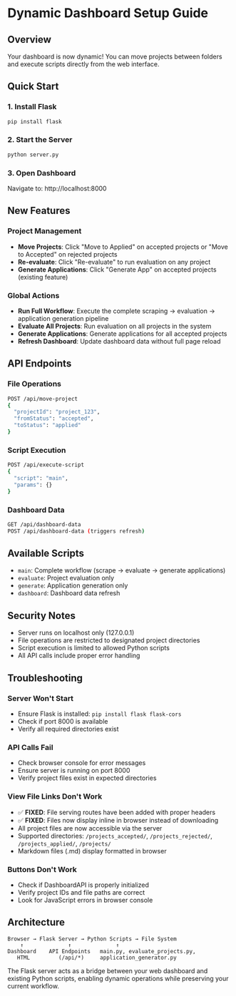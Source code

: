 # Dynamic Dashboard Setup Guide

## Overview

Your dashboard is now dynamic! You can move projects between folders and execute scripts directly from the web interface.

## Quick Start

### 1. Install Flask
```bash
pip install flask
```

### 2. Start the Server
```bash
python server.py
```

### 3. Open Dashboard
Navigate to: http://localhost:8000

## New Features

### Project Management
- **Move Projects**: Click "Move to Applied" on accepted projects or "Move to Accepted" on rejected projects
- **Re-evaluate**: Click "Re-evaluate" to run evaluation on any project
- **Generate Applications**: Click "Generate App" on accepted projects (existing feature)

### Global Actions
- **Run Full Workflow**: Execute the complete scraping → evaluation → application generation pipeline
- **Evaluate All Projects**: Run evaluation on all projects in the system
- **Generate Applications**: Generate applications for all accepted projects
- **Refresh Dashboard**: Update dashboard data without full page reload

## API Endpoints

### File Operations
```bash
POST /api/move-project
{
  "projectId": "project_123",
  "fromStatus": "accepted",
  "toStatus": "applied"
}
```

### Script Execution
```bash
POST /api/execute-script
{
  "script": "main",
  "params": {}
}
```

### Dashboard Data
```bash
GET /api/dashboard-data
POST /api/dashboard-data (triggers refresh)
```

## Available Scripts

- `main`: Complete workflow (scrape → evaluate → generate applications)
- `evaluate`: Project evaluation only
- `generate`: Application generation only
- `dashboard`: Dashboard data refresh

## Security Notes

- Server runs on localhost only (127.0.0.1)
- File operations are restricted to designated project directories
- Script execution is limited to allowed Python scripts
- All API calls include proper error handling

## Troubleshooting

### Server Won't Start
- Ensure Flask is installed: `pip install flask flask-cors`
- Check if port 8000 is available
- Verify all required directories exist

### API Calls Fail
- Check browser console for error messages
- Ensure server is running on port 8000
- Verify project files exist in expected directories

### View File Links Don't Work
- ✅ **FIXED**: File serving routes have been added with proper headers
- ✅ **FIXED**: Files now display inline in browser instead of downloading
- All project files are now accessible via the server
- Supported directories: `/projects_accepted/`, `/projects_rejected/`, `/projects_applied/`, `/projects/`
- Markdown files (.md) display formatted in browser

### Buttons Don't Work
- Check if DashboardAPI is properly initialized
- Verify project IDs and file paths are correct
- Look for JavaScript errors in browser console

## Architecture

```
Browser → Flask Server → Python Scripts → File System
    ↑              ↑              ↑
Dashboard    API Endpoints   main.py, evaluate_projects.py,
   HTML         (/api/*)     application_generator.py
```

The Flask server acts as a bridge between your web dashboard and existing Python scripts, enabling dynamic operations while preserving your current workflow.